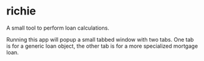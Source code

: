 # richie

A small tool to perform loan calculations.

Running this app will popup a small tabbed window with two tabs. One tab is for a generic loan
object, the other tab is for a more specialized mortgage loan. 
